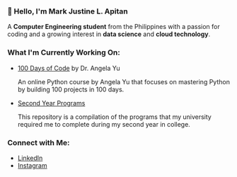 ### 👋 Hello, I'm **Mark Justine L. Apitan**

A **Computer Engineering student** from the Philippines with a passion for coding and a growing interest in **data science** and **cloud technology**.

### What I'm Currently Working On:
- [100 Days of Code](https://github.com/MarkApitan/100-Days-of-Code-Phyton) by Dr. Angela Yu
  
  An online Python course by Angela Yu that focuses on mastering Python by building 100 projects in 100 days.

- [Second Year Programs](https://github.com/MarkApitan/Second-Year-Programs)
  
  This repository is a compilation of the programs that my university required me to complete during my second year in college.
### Connect with Me:
- [LinkedIn](https://www.linkedin.com/in/markapitan/)  
- [Instagram](https://www.instagram.com/kw4nu/)
